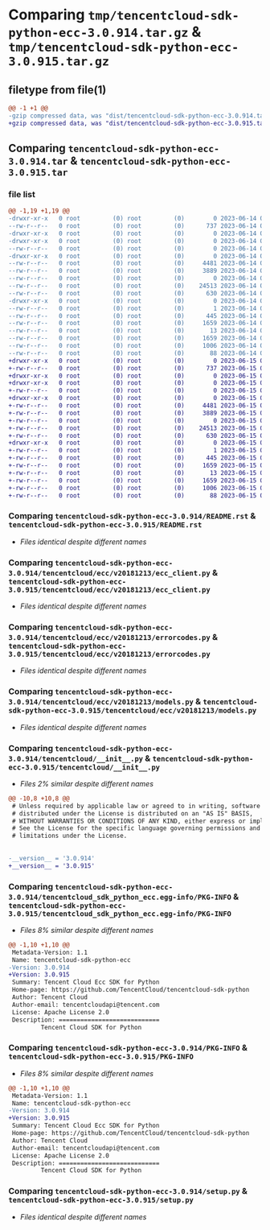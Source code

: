 # Comparing `tmp/tencentcloud-sdk-python-ecc-3.0.914.tar.gz` & `tmp/tencentcloud-sdk-python-ecc-3.0.915.tar.gz`

## filetype from file(1)

```diff
@@ -1 +1 @@
-gzip compressed data, was "dist/tencentcloud-sdk-python-ecc-3.0.914.tar", last modified: Wed Jun 14 00:25:34 2023, max compression
+gzip compressed data, was "dist/tencentcloud-sdk-python-ecc-3.0.915.tar", last modified: Thu Jun 15 00:24:41 2023, max compression
```

## Comparing `tencentcloud-sdk-python-ecc-3.0.914.tar` & `tencentcloud-sdk-python-ecc-3.0.915.tar`

### file list

```diff
@@ -1,19 +1,19 @@
-drwxr-xr-x   0 root         (0) root         (0)        0 2023-06-14 00:25:34.000000 tencentcloud-sdk-python-ecc-3.0.914/
--rw-r--r--   0 root         (0) root         (0)      737 2023-06-14 00:25:34.000000 tencentcloud-sdk-python-ecc-3.0.914/README.rst
-drwxr-xr-x   0 root         (0) root         (0)        0 2023-06-14 00:25:34.000000 tencentcloud-sdk-python-ecc-3.0.914/tencentcloud/
-drwxr-xr-x   0 root         (0) root         (0)        0 2023-06-14 00:25:34.000000 tencentcloud-sdk-python-ecc-3.0.914/tencentcloud/ecc/
--rw-r--r--   0 root         (0) root         (0)        0 2023-06-14 00:25:34.000000 tencentcloud-sdk-python-ecc-3.0.914/tencentcloud/ecc/__init__.py
-drwxr-xr-x   0 root         (0) root         (0)        0 2023-06-14 00:25:34.000000 tencentcloud-sdk-python-ecc-3.0.914/tencentcloud/ecc/v20181213/
--rw-r--r--   0 root         (0) root         (0)     4481 2023-06-14 00:25:34.000000 tencentcloud-sdk-python-ecc-3.0.914/tencentcloud/ecc/v20181213/ecc_client.py
--rw-r--r--   0 root         (0) root         (0)     3889 2023-06-14 00:25:34.000000 tencentcloud-sdk-python-ecc-3.0.914/tencentcloud/ecc/v20181213/errorcodes.py
--rw-r--r--   0 root         (0) root         (0)        0 2023-06-14 00:25:34.000000 tencentcloud-sdk-python-ecc-3.0.914/tencentcloud/ecc/v20181213/__init__.py
--rw-r--r--   0 root         (0) root         (0)    24513 2023-06-14 00:25:34.000000 tencentcloud-sdk-python-ecc-3.0.914/tencentcloud/ecc/v20181213/models.py
--rw-r--r--   0 root         (0) root         (0)      630 2023-06-14 00:25:34.000000 tencentcloud-sdk-python-ecc-3.0.914/tencentcloud/__init__.py
-drwxr-xr-x   0 root         (0) root         (0)        0 2023-06-14 00:25:34.000000 tencentcloud-sdk-python-ecc-3.0.914/tencentcloud_sdk_python_ecc.egg-info/
--rw-r--r--   0 root         (0) root         (0)        1 2023-06-14 00:25:34.000000 tencentcloud-sdk-python-ecc-3.0.914/tencentcloud_sdk_python_ecc.egg-info/dependency_links.txt
--rw-r--r--   0 root         (0) root         (0)      445 2023-06-14 00:25:34.000000 tencentcloud-sdk-python-ecc-3.0.914/tencentcloud_sdk_python_ecc.egg-info/SOURCES.txt
--rw-r--r--   0 root         (0) root         (0)     1659 2023-06-14 00:25:34.000000 tencentcloud-sdk-python-ecc-3.0.914/tencentcloud_sdk_python_ecc.egg-info/PKG-INFO
--rw-r--r--   0 root         (0) root         (0)       13 2023-06-14 00:25:34.000000 tencentcloud-sdk-python-ecc-3.0.914/tencentcloud_sdk_python_ecc.egg-info/top_level.txt
--rw-r--r--   0 root         (0) root         (0)     1659 2023-06-14 00:25:34.000000 tencentcloud-sdk-python-ecc-3.0.914/PKG-INFO
--rw-r--r--   0 root         (0) root         (0)     1006 2023-06-14 00:25:34.000000 tencentcloud-sdk-python-ecc-3.0.914/setup.py
--rw-r--r--   0 root         (0) root         (0)       88 2023-06-14 00:25:34.000000 tencentcloud-sdk-python-ecc-3.0.914/setup.cfg
+drwxr-xr-x   0 root         (0) root         (0)        0 2023-06-15 00:24:41.000000 tencentcloud-sdk-python-ecc-3.0.915/
+-rw-r--r--   0 root         (0) root         (0)      737 2023-06-15 00:24:41.000000 tencentcloud-sdk-python-ecc-3.0.915/README.rst
+drwxr-xr-x   0 root         (0) root         (0)        0 2023-06-15 00:24:41.000000 tencentcloud-sdk-python-ecc-3.0.915/tencentcloud/
+drwxr-xr-x   0 root         (0) root         (0)        0 2023-06-15 00:24:41.000000 tencentcloud-sdk-python-ecc-3.0.915/tencentcloud/ecc/
+-rw-r--r--   0 root         (0) root         (0)        0 2023-06-15 00:24:41.000000 tencentcloud-sdk-python-ecc-3.0.915/tencentcloud/ecc/__init__.py
+drwxr-xr-x   0 root         (0) root         (0)        0 2023-06-15 00:24:41.000000 tencentcloud-sdk-python-ecc-3.0.915/tencentcloud/ecc/v20181213/
+-rw-r--r--   0 root         (0) root         (0)     4481 2023-06-15 00:24:41.000000 tencentcloud-sdk-python-ecc-3.0.915/tencentcloud/ecc/v20181213/ecc_client.py
+-rw-r--r--   0 root         (0) root         (0)     3889 2023-06-15 00:24:41.000000 tencentcloud-sdk-python-ecc-3.0.915/tencentcloud/ecc/v20181213/errorcodes.py
+-rw-r--r--   0 root         (0) root         (0)        0 2023-06-15 00:24:41.000000 tencentcloud-sdk-python-ecc-3.0.915/tencentcloud/ecc/v20181213/__init__.py
+-rw-r--r--   0 root         (0) root         (0)    24513 2023-06-15 00:24:41.000000 tencentcloud-sdk-python-ecc-3.0.915/tencentcloud/ecc/v20181213/models.py
+-rw-r--r--   0 root         (0) root         (0)      630 2023-06-15 00:24:41.000000 tencentcloud-sdk-python-ecc-3.0.915/tencentcloud/__init__.py
+drwxr-xr-x   0 root         (0) root         (0)        0 2023-06-15 00:24:41.000000 tencentcloud-sdk-python-ecc-3.0.915/tencentcloud_sdk_python_ecc.egg-info/
+-rw-r--r--   0 root         (0) root         (0)        1 2023-06-15 00:24:41.000000 tencentcloud-sdk-python-ecc-3.0.915/tencentcloud_sdk_python_ecc.egg-info/dependency_links.txt
+-rw-r--r--   0 root         (0) root         (0)      445 2023-06-15 00:24:41.000000 tencentcloud-sdk-python-ecc-3.0.915/tencentcloud_sdk_python_ecc.egg-info/SOURCES.txt
+-rw-r--r--   0 root         (0) root         (0)     1659 2023-06-15 00:24:41.000000 tencentcloud-sdk-python-ecc-3.0.915/tencentcloud_sdk_python_ecc.egg-info/PKG-INFO
+-rw-r--r--   0 root         (0) root         (0)       13 2023-06-15 00:24:41.000000 tencentcloud-sdk-python-ecc-3.0.915/tencentcloud_sdk_python_ecc.egg-info/top_level.txt
+-rw-r--r--   0 root         (0) root         (0)     1659 2023-06-15 00:24:41.000000 tencentcloud-sdk-python-ecc-3.0.915/PKG-INFO
+-rw-r--r--   0 root         (0) root         (0)     1006 2023-06-15 00:24:41.000000 tencentcloud-sdk-python-ecc-3.0.915/setup.py
+-rw-r--r--   0 root         (0) root         (0)       88 2023-06-15 00:24:41.000000 tencentcloud-sdk-python-ecc-3.0.915/setup.cfg
```

### Comparing `tencentcloud-sdk-python-ecc-3.0.914/README.rst` & `tencentcloud-sdk-python-ecc-3.0.915/README.rst`

 * *Files identical despite different names*

### Comparing `tencentcloud-sdk-python-ecc-3.0.914/tencentcloud/ecc/v20181213/ecc_client.py` & `tencentcloud-sdk-python-ecc-3.0.915/tencentcloud/ecc/v20181213/ecc_client.py`

 * *Files identical despite different names*

### Comparing `tencentcloud-sdk-python-ecc-3.0.914/tencentcloud/ecc/v20181213/errorcodes.py` & `tencentcloud-sdk-python-ecc-3.0.915/tencentcloud/ecc/v20181213/errorcodes.py`

 * *Files identical despite different names*

### Comparing `tencentcloud-sdk-python-ecc-3.0.914/tencentcloud/ecc/v20181213/models.py` & `tencentcloud-sdk-python-ecc-3.0.915/tencentcloud/ecc/v20181213/models.py`

 * *Files identical despite different names*

### Comparing `tencentcloud-sdk-python-ecc-3.0.914/tencentcloud/__init__.py` & `tencentcloud-sdk-python-ecc-3.0.915/tencentcloud/__init__.py`

 * *Files 2% similar despite different names*

```diff
@@ -10,8 +10,8 @@
 # Unless required by applicable law or agreed to in writing, software
 # distributed under the License is distributed on an "AS IS" BASIS,
 # WITHOUT WARRANTIES OR CONDITIONS OF ANY KIND, either express or implied.
 # See the License for the specific language governing permissions and
 # limitations under the License.
 
 
-__version__ = '3.0.914'
+__version__ = '3.0.915'
```

### Comparing `tencentcloud-sdk-python-ecc-3.0.914/tencentcloud_sdk_python_ecc.egg-info/PKG-INFO` & `tencentcloud-sdk-python-ecc-3.0.915/tencentcloud_sdk_python_ecc.egg-info/PKG-INFO`

 * *Files 8% similar despite different names*

```diff
@@ -1,10 +1,10 @@
 Metadata-Version: 1.1
 Name: tencentcloud-sdk-python-ecc
-Version: 3.0.914
+Version: 3.0.915
 Summary: Tencent Cloud Ecc SDK for Python
 Home-page: https://github.com/TencentCloud/tencentcloud-sdk-python
 Author: Tencent Cloud
 Author-email: tencentcloudapi@tencent.com
 License: Apache License 2.0
 Description: ============================
         Tencent Cloud SDK for Python
```

### Comparing `tencentcloud-sdk-python-ecc-3.0.914/PKG-INFO` & `tencentcloud-sdk-python-ecc-3.0.915/PKG-INFO`

 * *Files 8% similar despite different names*

```diff
@@ -1,10 +1,10 @@
 Metadata-Version: 1.1
 Name: tencentcloud-sdk-python-ecc
-Version: 3.0.914
+Version: 3.0.915
 Summary: Tencent Cloud Ecc SDK for Python
 Home-page: https://github.com/TencentCloud/tencentcloud-sdk-python
 Author: Tencent Cloud
 Author-email: tencentcloudapi@tencent.com
 License: Apache License 2.0
 Description: ============================
         Tencent Cloud SDK for Python
```

### Comparing `tencentcloud-sdk-python-ecc-3.0.914/setup.py` & `tencentcloud-sdk-python-ecc-3.0.915/setup.py`

 * *Files identical despite different names*

